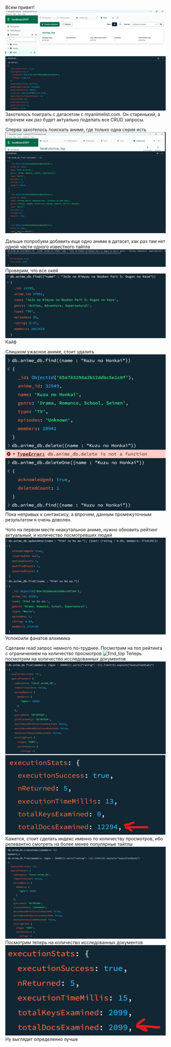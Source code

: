 Всем привет!
![Hello](./pics/hello.jpg)
Захотелось поиграть с датасетом с myanimelist.com. Он старенький, а впрочем как раз будет актуально поделать все CRUD запросы.

Сперва захотелось поискать аниме, где только одна серия есть
![find](./pics/find.jpg)


Дальше попробуем добавить еще одно аниме в датасет, как раз там нет одной части одного известного тайтла
![insert_jojo](./pics/insert_jojo.jpg)
Проверим, что все окей
![find_jojo](./pics/find_jojo.jpg)
Кайф

Слишком ужасное аниме, стоит удалить
![delete](./pics/delete.jpg)
Пока непривык к синтаксису, а впрочем, данным промежуточным результатом я очень доволен.

Чото на первом месте неакутальное аниме, нужно обновить рейтинг актуальный, и количество посмотревших людей
![update](./pics/update.jpg)
Успокоили фанатов алхимика

Сделаем read запрос немного по-труднее. Посмотрим на топ рейтинга с ограничением на количество просмотров
![find_top](./pics/ind_top.jpg)
Теперь посмотрим на количество исследованных документов
![find_explain](./pics/find_explain.jpg)
![amount_of_docs](./pics/amount_of_docs.jpg)
Кажется, стоит сделать индекс именно по количеству просмотров, ибо релевантно смотреть на более менее популярные тайтлы
![index](./pics/index.jpg)
Посмотрим теперь на количество исследованных документов
![amounD_lol](./pics/amound_of_docs_after_index.jpg)
Ну выглядит определенно лучше

